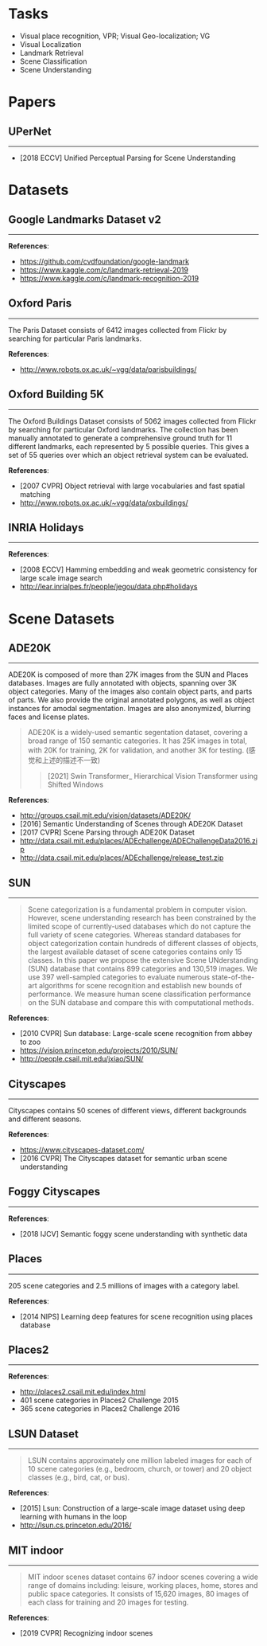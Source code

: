 
# Tasks
- Visual place recognition, VPR; Visual Geo-localization; VG
- Visual Localization
- Landmark Retrieval 
- Scene Classification
- Scene Understanding


# Papers

## UPerNet
----
- [2018 ECCV] Unified Perceptual Parsing for Scene Understanding


# Datasets

## Google Landmarks Dataset v2
---
**References**:
- https://github.com/cvdfoundation/google-landmark
- https://www.kaggle.com/c/landmark-retrieval-2019
- https://www.kaggle.com/c/landmark-recognition-2019


## Oxford Paris
---
The Paris Dataset consists of 6412 images collected from Flickr by searching for particular Paris landmarks.

**References**:
- http://www.robots.ox.ac.uk/~vgg/data/parisbuildings/


## Oxford Building 5K
---
The Oxford Buildings Dataset consists of 5062 images collected from Flickr by searching for particular Oxford landmarks. The collection has been manually annotated to generate a comprehensive ground truth for 11 different landmarks, each represented by 5 possible queries. This gives a set of 55 queries over which an object retrieval system can be evaluated.

**References**:
- [2007 CVPR] Object retrieval with large vocabularies and fast spatial matching
- http://www.robots.ox.ac.uk/~vgg/data/oxbuildings/


## INRIA Holidays
---
**References**:
- [2008 ECCV] Hamming embedding and weak geometric consistency for large scale image search
- http://lear.inrialpes.fr/people/jegou/data.php#holidays


# Scene Datasets

## ADE20K
---
ADE20K is composed of more than 27K images from the SUN and Places databases. Images are fully annotated with objects, spanning over 3K object categories. Many of the images also contain object parts, and parts of parts. We also provide the original annotated polygons, as well as object instances for amodal segmentation. Images are also anonymized, blurring faces and license plates.

> ADE20K is a widely-used semantic segentation dataset, covering a broad range of 150 semantic categories. It has 25K images in total, with 20K for training, 2K for validation, and another 3K for testing. (感觉和上述的描述不一致)
>> [2021] Swin Transformer_ Hierarchical Vision Transformer using Shifted Windows

**References**:
- http://groups.csail.mit.edu/vision/datasets/ADE20K/
- [2016] Semantic Understanding of Scenes through ADE20K Dataset
- [2017 CVPR] Scene Parsing through ADE20K Dataset
- http://data.csail.mit.edu/places/ADEchallenge/ADEChallengeData2016.zip
- http://data.csail.mit.edu/places/ADEchallenge/release_test.zip


## SUN 
---
> Scene categorization is a fundamental problem in computer vision. However, scene understanding research has been constrained by the limited scope of currently-used databases which do not capture the full variety of scene categories. Whereas standard databases for object categorization contain hundreds of different classes of objects, the largest available dataset of scene categories contains only 15 classes. In this paper we propose the extensive Scene UNderstanding (SUN) database that contains 899 categories and 130,519 images. We use 397 well-sampled categories to evaluate numerous state-of-the-art algorithms for scene recognition and establish new bounds of performance. We measure human scene classification performance on the SUN database and compare this with computational methods.

**References**:
- [2010 CVPR] Sun database: Large-scale scene recognition from abbey to zoo
- https://vision.princeton.edu/projects/2010/SUN/
- http://people.csail.mit.edu/jxiao/SUN/


## Cityscapes
---
Cityscapes contains 50 scenes of different views, different backgrounds and different seasons.

**References**:
- https://www.cityscapes-dataset.com/
- [2016 CVPR] The Cityscapes dataset for semantic urban scene understanding


## Foggy Cityscapes
---
**References**:
- [2018 IJCV] Semantic foggy scene understanding with synthetic data


## Places
---
205 scene categories and 2.5 millions of images with a category label.

**References**:
- [2014 NIPS] Learning deep features for scene recognition using places database


## Places2
---
**References**:
- http://places2.csail.mit.edu/index.html
- 401 scene categories in Places2 Challenge 2015
- 365 scene categories in Places2 Challenge 2016


## LSUN Dataset
---
> LSUN contains approximately one million labeled images for each of 10 scene categories (e.g., bedroom, church, or tower) and 20 object classes (e.g., bird, cat, or bus).

**References**:
- [2015] Lsun: Construction of a large-scale image dataset using deep learning with humans in the loop
- http://lsun.cs.princeton.edu/2016/


## MIT indoor
---
>MIT indoor scenes dataset contains 67 indoor scenes covering a wide range of domains including: leisure, working places, home, stores and public space categories. It consists of 15,620 images, 80 images of each class for training and 20 images for testing. 

**References**:
- [2019 CVPR] Recognizing indoor scenes

